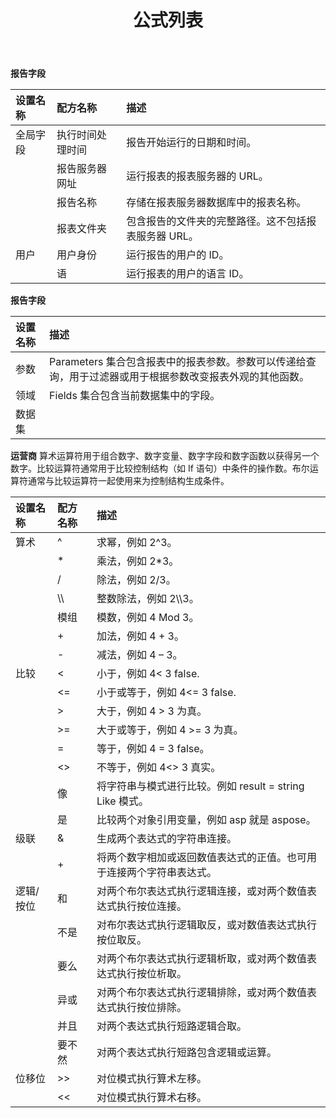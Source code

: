 ﻿---
title: 公式列表
type: docs
weight: 10
url: /zh/reportingservices/formula-list/
---
**报告字段**

|**设置名称** |**配方名称**|**描述**|
|:- |:- |:- |
|全局字段|执行时间处理时间|报告开始运行的日期和时间。|
||报告服务器网址|运行报表的报表服务器的 URL。|
||报告名称|存储在报表服务器数据库中的报表名称。|
||报表文件夹|包含报告的文件夹的完整路径。这不包括报表服务器 URL。|
|用户|用户身份|运行报告的用户的 ID。|
||语|运行报表的用户的语言 ID。|
**报告字段**

|**设置名称**|**描述**|
|:- |:- |
|参数| Parameters 集合包含报表中的报表参数。参数可以传递给查询，用于过滤器或用于根据参数改变报表外观的其他函数。|
|领域|Fields 集合包含当前数据集中的字段。|
|数据集||
**运营商**
算术运算符用于组合数字、数字变量、数字字段和数字函数以获得另一个数字。比较运算符通常用于比较控制结构（如 If 语句）中条件的操作数。布尔运算符通常与比较运算符一起使用来为控制结构生成条件。

|**设置名称**|**配方名称**|**描述**|
|:- |:- |:- |
|算术|^ |求幂，例如 2^3。|
||* |乘法，例如 2*3。|
||/ |除法，例如 2/3。|
||\\\ |整数除法，例如 2\\\3。|
||模组|模数，例如 4 Mod 3。|
||+ |加法，例如 4 + 3。|
||- |减法，例如 4 – 3。|
|比较|< |小于，例如 4< 3 false. |
||<= |小于或等于，例如 4<= 3 false. |
||> |大于，例如 4 > 3 为真。|
||>= |大于或等于，例如 4 >= 3 为真。|
||= |等于，例如 4 = 3 false。|
||<> |不等于，例如 4<> 3 真实。|
||像|将字符串与模式进行比较。例如 result = string Like 模式。|
||是|比较两个对象引用变量，例如 asp 就是 aspose。|
|级联|& |生成两个表达式的字符串连接。|
||+ |将两个数字相加或返回数值表达式的正值。也可用于连接两个字符串表达式。|
|逻辑/按位|和|对两个布尔表达式执行逻辑连接，或对两个数值表达式执行按位连接。|
||不是|对布尔表达式执行逻辑取反，或对数值表达式执行按位取反。|
||要么|对两个布尔表达式执行逻辑析取，或对两个数值表达式执行按位析取。|
||异或|对两个布尔表达式执行逻辑排除，或对两个数值表达式执行按位排除。|
||并且|对两个表达式执行短路逻辑合取。|
||要不然|对两个表达式执行短路包含逻辑或运算。|
|位移位|>> |对位模式执行算术左移。|
||<< |对位模式执行算术右移。|

